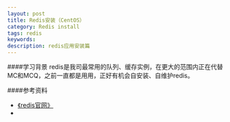 ```yaml
---
layout: post
title: Redis安装（CentOS）
category: Redis install
tags: redis
keywords: 
description: redis应用安装篇
---
```


####学习背景
redis是我司最常用的队列、缓存实例，在更大的范围内正在代替MC和MCQ，之前一直都是用用，正好有机会自安装、自维护redis。



####参考资料
- [《redis官网》](http://redis.io/download)
- [](http://localhost:6060)